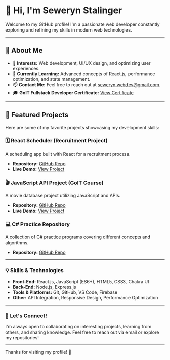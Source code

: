 # 👋 Hi, I'm Seweryn Stalinger

Welcome to my GitHub profile! I'm a passionate web developer constantly exploring and refining my skills in modern web technologies.

---

## 🚀 About Me
- 👀 **Interests:** Web development, UI/UX design, and optimizing user experiences.
- 🌱 **Currently Learning:** Advanced concepts of React.js, performance optimization, and state management.
- 📫 **Contact Me:** Feel free to reach out at [seweryn.webdev@gmail.com](mailto:seweryn.webdev@gmail.com).
- 🎓 **GoIT Fullstack Developer Certificate:** [View Certificate](https://github.com/user-attachments/files/17820021/Seweryn.Stalinger.1.pdf)

---

## 👑 Featured Projects
Here are some of my favorite projects showcasing my development skills:

### 🗓️ React Scheduler (Recruitment Project)
A scheduling app built with React for a recruitment process.
- **Repository:** [GitHub Repo](https://github.com/Seweryn999/react-scheduler-wellconsulting)
- **Live Demo:** [View Project](https://seweryn999.github.io/react-scheduler-wellconsulting/)

### 🎬 JavaScript API Project (GoIT Course)
A movie database project utilizing JavaScript and APIs.
- **Repository:** [GitHub Repo](https://github.com/MartaAnetaSzymanska/Project-Filmoteka-JS)
- **Live Demo:** [View Project](https://seweryn999.github.io/filmoteka-live/)

### 💻 C# Practice Repository
A collection of C# practice programs covering different concepts and algorithms.
- **Repository:** [GitHub Repo](https://github.com/Seweryn999/CS-practice-code)

---

### 💡 Skills & Technologies
- **Front-End:** React.js, JavaScript (ES6+), HTML5, CSS3, Chakra UI
- **Back-End:** Node.js, Express.js
- **Tools & Platforms:** Git, GitHub, VS Code, Firebase
- **Other:** API Integration, Responsive Design, Performance Optimization

---

### 📌 Let's Connect!
I'm always open to collaborating on interesting projects, learning from others, and sharing knowledge. Feel free to reach out via email or explore my repositories!

---

Thanks for visiting my profile! 🚀

